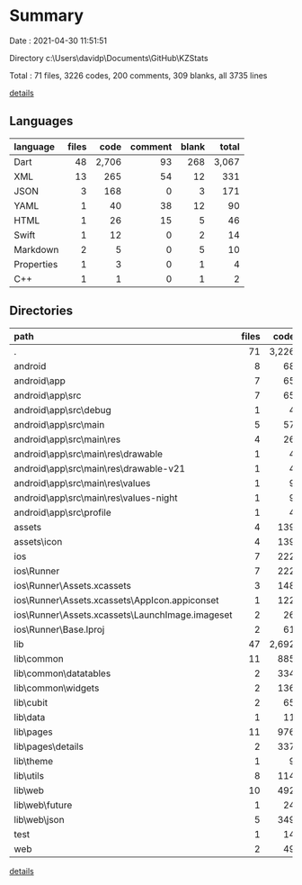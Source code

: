 # Summary

Date : 2021-04-30 11:51:51

Directory c:\Users\davidp\Documents\GitHub\KZStats

Total : 71 files,  3226 codes, 200 comments, 309 blanks, all 3735 lines

[details](details.md)

## Languages
| language | files | code | comment | blank | total |
| :--- | ---: | ---: | ---: | ---: | ---: |
| Dart | 48 | 2,706 | 93 | 268 | 3,067 |
| XML | 13 | 265 | 54 | 12 | 331 |
| JSON | 3 | 168 | 0 | 3 | 171 |
| YAML | 1 | 40 | 38 | 12 | 90 |
| HTML | 1 | 26 | 15 | 5 | 46 |
| Swift | 1 | 12 | 0 | 2 | 14 |
| Markdown | 2 | 5 | 0 | 5 | 10 |
| Properties | 1 | 3 | 0 | 1 | 4 |
| C++ | 1 | 1 | 0 | 1 | 2 |

## Directories
| path | files | code | comment | blank | total |
| :--- | ---: | ---: | ---: | ---: | ---: |
| . | 71 | 3,226 | 200 | 309 | 3,735 |
| android | 8 | 68 | 49 | 10 | 127 |
| android\app | 7 | 65 | 49 | 9 | 123 |
| android\app\src | 7 | 65 | 49 | 9 | 123 |
| android\app\src\debug | 1 | 4 | 3 | 1 | 8 |
| android\app\src\main | 5 | 57 | 43 | 7 | 107 |
| android\app\src\main\res | 4 | 26 | 32 | 6 | 64 |
| android\app\src\main\res\drawable | 1 | 4 | 7 | 2 | 13 |
| android\app\src\main\res\drawable-v21 | 1 | 4 | 7 | 2 | 13 |
| android\app\src\main\res\values | 1 | 9 | 9 | 1 | 19 |
| android\app\src\main\res\values-night | 1 | 9 | 9 | 1 | 19 |
| android\app\src\profile | 1 | 4 | 3 | 1 | 8 |
| assets | 4 | 139 | 3 | 1 | 143 |
| assets\icon | 4 | 139 | 3 | 1 | 143 |
| ios | 7 | 222 | 2 | 9 | 233 |
| ios\Runner | 7 | 222 | 2 | 9 | 233 |
| ios\Runner\Assets.xcassets | 3 | 148 | 0 | 4 | 152 |
| ios\Runner\Assets.xcassets\AppIcon.appiconset | 1 | 122 | 0 | 1 | 123 |
| ios\Runner\Assets.xcassets\LaunchImage.imageset | 2 | 26 | 0 | 3 | 29 |
| ios\Runner\Base.lproj | 2 | 61 | 2 | 2 | 65 |
| lib | 47 | 2,692 | 83 | 261 | 3,036 |
| lib\common | 11 | 885 | 6 | 82 | 973 |
| lib\common\datatables | 2 | 334 | 0 | 35 | 369 |
| lib\common\widgets | 2 | 136 | 0 | 12 | 148 |
| lib\cubit | 2 | 65 | 1 | 20 | 86 |
| lib\data | 1 | 11 | 0 | 6 | 17 |
| lib\pages | 11 | 976 | 18 | 58 | 1,052 |
| lib\pages\details | 2 | 337 | 8 | 16 | 361 |
| lib\theme | 1 | 9 | 0 | 2 | 11 |
| lib\utils | 8 | 114 | 2 | 24 | 140 |
| lib\web | 10 | 492 | 51 | 53 | 596 |
| lib\web\future | 1 | 24 | 1 | 2 | 27 |
| lib\web\json | 5 | 349 | 12 | 37 | 398 |
| test | 1 | 14 | 10 | 7 | 31 |
| web | 2 | 49 | 15 | 6 | 70 |

[details](details.md)